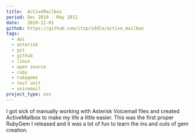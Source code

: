 ```yaml
---
title:  ActiveMailbox
period: Dec 2010 - May 2011
date:   2010-12-01
github: https://github.com/itspriddle/active_mailbox
tags:
  - api
  - asterisk
  - git
  - github
  - linux
  - open source
  - ruby
  - rubygems
  - test unit
  - voicemail
project_type: oss
---
```


I got sick of manually working with Asterisk Voicemail files and created
ActiveMailbox to make my life a little easier. This was the first proper
RubyGem I released and it was a lot of fun to learn the ins and outs of gem
creation.
